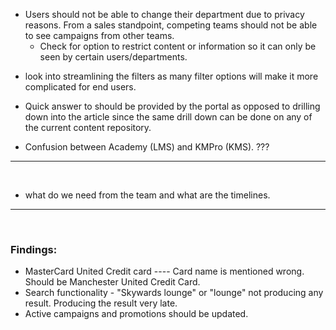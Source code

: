 - Users should not be able to change their department due to privacy reasons. 
From a sales standpoint, competing teams should not be able to see campaigns from other teams.
    * Check for option to restrict content or information so it can only be seen by certain users/departments.

* look into streamlining the filters as many filter options will make it more complicated for end users.

* Quick answer to should be provided by the portal as opposed to drilling down into the article since the same drill down can be done on any of the current content repository.


* Confusion between Academy (LMS) and KMPro (KMS). ???

  
<hr>
<br>

* what do we need from the team and what are the timelines.

<hr>
<br> 

### Findings:

- MasterCard United Credit card ---- Card name is mentioned wrong. Should be Manchester United Credit Card.
- Search functionality - "Skywards lounge" or "lounge" not producing any result. Producing the result very late.
- Active campaigns and promotions should be updated.